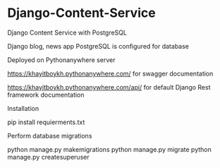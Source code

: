 # Django-Content-Service
Django Content Service with PostgreSQL

Django blog, news app
PostgreSQL is configured for database

Deployed on Pythonanywhere server

https://khayitboykh.pythonanywhere.com/ for swagger documentation

https://khayitboykh.pythonanywhere.com/api/
for default Django Rest framework documentation


Installation 

pip install requierments.txt

Perform database migrations

python manage.py makemigrations
python manage.py migrate
python manage.py createsuperuser





